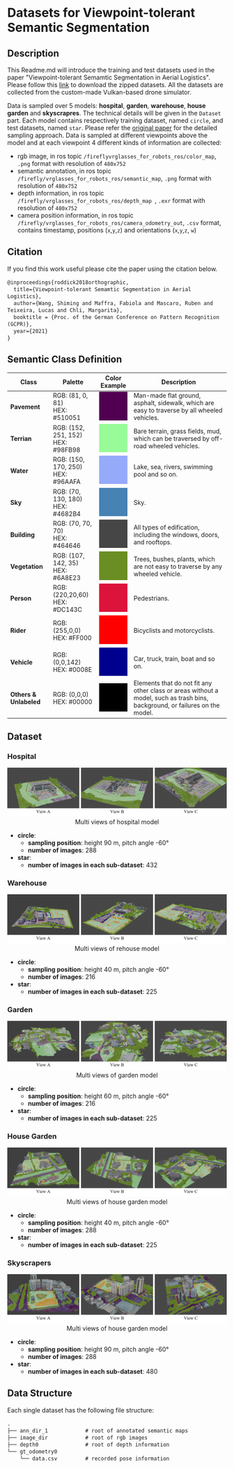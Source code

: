 # Datasets for Viewpoint-tolerant Semantic Segmentation

## Description

This Readme.md will introduce the training and test datasets used in the paper "Viewpoint-tolerant Semamtic Segmentation in Aerial Logistics". Please follow this [link](https://drive.google.com/drive/folders/1hCqNp1Ocsfh09h2DIdQ1YbMK59lOrjXe?usp=sharing) to download the zipped datasets. All the datasets are collected from the custom-made Vulkan-based drone simulator. 



Data is sampled over 5 models: **hospital**, **garden**, **warehouse**, **house garden** and **skyscrapres**. The technical details will be given in the `Dataset` part. Each model contains respectively training dataset, named `circle`, and test datasets, named `star`. Please refer the [original paper](https://drive.google.com/file/d/1osWNN6gEZ7sYJxYSgf7CCihI548JsLN9/view?usp=sharing) for the detailed sampling approach. Data is sampled at different viewpoints above the model and at each viewpoint 4 different kinds of information are collected:
+ rgb image, in ros topic `/fireflyvrglasses_for_robots_ros/color_map`, `.png` format with resolution of `480x752`
+ semantic annotation, in ros topic `/firefly/vrglasses_for_robots_ros/semantic_map`, `.png` format with resolution of `480x752`
+ depth information, in ros topic `/firefly/vrglasses_for_robots_ros/depth_map `, `.exr` format with resolution of `480x752`
+ camera position information, in ros topic `/firefly/vrglasses_for_robots_ros/camera_odometry_out`, `.csv` format, contains timestamp, positions (`x`,`y`,`z`) and orientations (`x`,`y`,`z`, `w`)

## Citation
If you find this work useful please cite the paper using the citation below.
```
@inproceedings{roddick2018orthographic,  
  title={Viewpoint-tolerant Semamtic Segmentation in Aerial Logistics},  
  author={Wang, Shiming and Maffra, Fabiola and Mascaro, Ruben and Teixeira, Lucas and Chli, Margarita},  
  booktitle = {Proc. of the German Conference on Pattern Recognition (GCPR)},  
  year={2021}  
}
```

## Semantic Class Definition
| Class       | Palette                                                      |             Color Example             | Description                                                                                                                  |
|-------------|--------------------------------------------------------------|:-------------------------------------:|------------------------------------------------------------------------------------------------------------------------------|
| **Pavement** | RGB: (81, 0, 81)<br/>HEX: #510051  |  ![](./resources/color_pavement.png)  | Man-made flat ground, asphalt, sidewalk, which are easy to traverse by all wheeled vehicles.                                 |
| **Terrian** | RGB: (152, 251, 152)<br/>HEX: #98FB98                        |  ![](./resources/color_terrian.png)   | Bare terrain, grass fields, mud, which can be traversed by off-road wheeled vehicles.                                        |
| **Water**   | RGB: (150, 170, 250)<br/>HEX: #96AAFA                        |   ![](./resources/color_water.png)    | Lake, sea, rivers, swimming pool and so on.                                                                                  |
| **Sky**     | RGB: (70, 130, 180)<br/>HEX: #4682B4                         |    ![](./resources/color_sky.png)     | Sky.                                                                                                                         |
| **Building** | RGB: (70, 70, 70)<br/>HEX: #464646                           |  ![](./resources/color_building.png)  | All types of edification, including the windows, doors, and rooftops.                                                        |
| **Vegetation** | RGB: (107, 142, 35)<br/>HEX: #6A8E23                         | ![](./resources/color_vegetation.png) | Trees, bushes, plants, which are not easy to traverse by any wheeled vehicle.                                                |
| **Person**  | RGB: (220,20,60)<br/>HEX: #DC143C                            |   ![](./resources/color_person.png)   | Pedestrians.                                                                                                                 |
| **Rider**   | RGB: (255,0,0)<br/>HEX: #FF000                               |   ![](./resources/color_riders.png)   | Bicyclists and motorcyclists.                                                                                                |
| **Vehicle** | RGB: (0,0,142)<br/>HEX: #0008E                               |  ![](./resources/color_vehicle.png)   | Car, truck, train, boat and so on.                                                                                           |
| **Others & Unlabeled** | RGB: (0,0,0)<br/>HEX: #00000                                 |   ![](./resources/color_others.png)   | Elements that do not fit any other class or areas without a model, such as trash bins, background, or failures on the model. |

## Dataset

### Hospital

<div style="text-align: center;">
    <img src="./resources/hospital_multiviews.png">
    Multi views of hospital model
</div>

+ **circle**:   
    * **sampling position**: height 90 m, pitch angle -60°
    * **number of images**: 288
+ **star**:
    * **number of images in each sub-dataset**: 432
### Warehouse

<div style="text-align: center;">
    <img src="./resources/warehouse_multiviews.png">
    Multi views of rehouse model
</div>

+ **circle**:   
    * **sampling position**: height 40 m, pitch angle -60°
    * **number of images**: 216
+ **star**:
    * **number of images in each sub-dataset**: 225

### Garden
<div style="text-align: center;">
    <img src="./resources/garden_of_eden_multiviews.png">
    Multi views of garden model
</div>

+ **circle**:   
    * **sampling position**: height 60 m, pitch angle -60°
    * **number of images**: 216
+ **star**:
    * **number of images in each sub-dataset**: 225

### House Garden
<div style="text-align: center;">
    <img src="./resources/house_garden_multiviews.png">
    Multi views of house garden model
</div>

+ **circle**:   
    * **sampling position**: height 40 m, pitch angle -60°
    * **number of images**: 288
+ **star**:
    * **number of images in each sub-dataset**: 225
  
### Skyscrapers

<div style="text-align: center;">
    <img src="./resources/skyscrapers_multiview.png">
    Multi views of house garden model
</div>

+ **circle**:   
    * **sampling position**: height 90 m, pitch angle -60°
    * **number of images**: 288
+ **star**:
    * **number of images in each sub-dataset**: 480

## Data Structure

Each single dataset has the following file structure:  
```
.
├── ann_dir_1            # root of annotated semantic maps
├── image_dir            # root of rgb images
├── depth0               # root of depth information
└── gt_odometry0  
    └── data.csv         # recorded pose information
```

